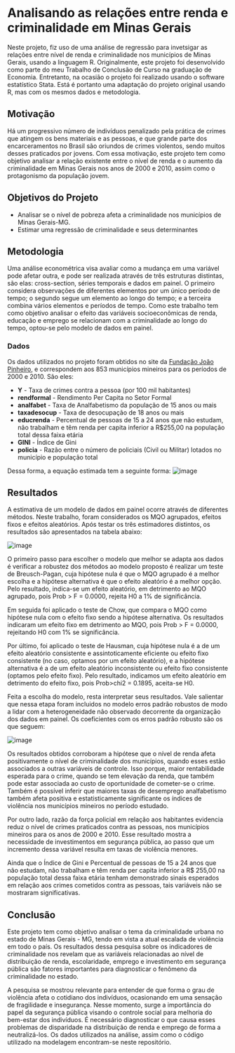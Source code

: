 # Analisando as relações entre renda e criminalidade em Minas Gerais

Neste projeto, fiz uso de uma análise de regressão para invetsigar as relações entre nível de renda e criminalidade nos municípios de Minas Gerais,  usando a linguagem R. Originalmente, este projeto foi desenvolvido como parte do meu Trabalho de Conclusão de Curso na graduação de Economia. Entretanto, na ocasião o projeto foi realizado usando o software estatístico Stata. Está é portanto uma adaptação do projeto original usando R, mas com os mesmos dados e metodologia.

## Motivação

Há um progressivo número de indivíduos penalizado pela prática de crimes que atingem os bens materiais e as pessoas, e que grande parte dos encarceramentos no Brasil são oriundos de crimes violentos, sendo muitos desses praticados por jovens. Com essa motivação, este projeto tem como objetivo analisar a relação existente entre o nível de renda e o aumento da criminalidade em Minas Gerais nos anos de 2000 e 2010, assim como o protagonismo da população jovem.

## Objetivos do Projeto

* Analisar se o nível de pobreza afeta a criminalidade nos municípios de Minas Gerais-MG.
* Estimar uma regressão de criminalidade e seus determinantes

## Metodologia

Uma análise econométrica visa avaliar como a mudança em uma variável pode afetar outra, e pode ser realizada através de três estruturas distintas, são elas: cross-section, séries temporais e dados em painel. O primeiro considera observações de diferentes elementos por um único período de tempo; o segundo segue um elemento ao longo do tempo; e a terceira combina vários elementos e períodos de tempo. Como este trabalho tem como objetivo analisar o efeito das variáveis socioeconômicas de renda, educação e emprego se relacionam com a criminalidade ao longo do tempo, optou-se pelo modelo de dados em painel.

### Dados

Os dados utilizados no projeto foram obtidos no site da [Fundação João Pinheiro](http://fjp.mg.gov.br/), e correspondem aos 853 municípios mineiros para os
períodos de 2000 e 2010. São eles:

* **Y** -  Taxa de crimes contra a pessoa (por 100 mil habitantes) 
* **rendformal** - Rendimento Per Capita no Setor Formal
* **analfabet** - Taxa de Analfabetismo da população de 15 anos ou mais
* **taxadesocup** - Taxa de desocupação de 18 anos ou mais
* **educrenda** - Percentual de pessoas de 15 a 24 anos que não estudam, não trabalham e têm renda per capita inferior a R$255,00 na população total dessa faixa etária 
* **GINI** - Índice de Gini 
* **policia** - Razão entre o número de policiais (Civil ou Militar) lotados no município e população total

Dessa forma, a equação estimada tem a seguinte forma:
![image](https://user-images.githubusercontent.com/77032413/192069803-6a7eb6bc-a31d-4d97-ae26-105d89bf7e5c.png)

## Resultados

A estimativa de um modelo de dados em painel ocorre através de diferentes métodos. Neste trabalho, foram considerados os MQO agrupados, efeitos fixos e efeitos aleatórios. Após testar os três estimadores distintos, os resultados são apresentados na tabela abaixo:

![image](https://user-images.githubusercontent.com/77032413/192069590-8f761cbc-ccaa-4aff-bac8-f560bfae69b9.png)

O primeiro passo para escolher o modelo que melhor se adapta aos dados é verificar a robustez dos métodos ao modelo proposto é realizar um teste de Breusch-Pagan, cuja hipótese nula é que o MQO agrupado é a melhor escolha e a hipótese alternativa é que o efeito aleatório é a melhor opção. Pelo resultado, indica-se um efeito aleatório, em detrimento ao MQO agrupado, pois Prob > F = 0.0000, rejeita H0 a 1% de significância.

Em seguida foi aplicado o teste de Chow, que compara o MQO como hipótese nula com o efeito fixo sendo a hipótese alternativa. Os resultados indicaram um efeito fixo em detrimento ao MQO, pois Prob > F = 0.0000, rejeitando H0 com 1% se significância. 

Por último, foi aplicado o teste de Hausman, cuja hipótese nula é a de um efeito aleatório consistente e assintoticamente eficiente ou efeito fixo consistente (no caso, optamos por um efeito aleatório), e a hipótese alternativa é a de um efeito aleatório inconsistente ou efeito fixo consistente (optamos pelo efeito fixo). Pelo resultado, indicamos um efeito aleatório em detrimento do efeito fixo, pois Prob>chi2 = 0.1895, aceita-se H0.

Feita a escolha do modelo, resta interpretar seus resultados. Vale salientar que nessa etapa foram incluidos no modelo erros padrão robustos de modo a lidar com a heterogeneidade não observado decorrente da organização dos dados em painel. Os coeficientes com os erros padrão robusto são os que seguem:

![image](https://user-images.githubusercontent.com/77032413/192069705-a4c3de56-c718-47c1-8bbf-8ebff2279830.png)

Os resultados obtidos corroboram a hipótese que o nível de renda afeta positivamente o nível de criminalidade dos municípios, quando esses estão associados a outras variáveis de controle. Isso porque, maior rentabilidade esperada para o crime, quando se tem elevação da renda, que também pode estar associada ao custo de oportunidade de cometer-se o crime. Também é possível inferir que maiores taxas de desemprego analfabetismo também afeta positiva e estatisticamente significante os índices de violência nos municípios mineiros no período estudado.

Por outro lado, razão da força policial em relação aos habitantes evidencia reduz o nível de crimes praticados contra as pessoas, nos municípios mineiros para
os anos de 2000 e 2010. Esse resultado mostra a necessidade de investimentos em segurança pública, ao passo que um incremento dessa variável resulta em taxas de violência menores.

Ainda que o Índice de Gini e Percentual de pessoas de 15 a 24 anos que não estudam, não trabalham e têm renda per capita inferior a R$ 255,00 na população total dessa faixa etária tenham demonstrado sinais esperados em relação aos crimes cometidos contra as pessoas, tais variáveis não se mostraram significativas.

## Conclusão

Este projeto tem como objetivo analisar o tema da criminalidade urbana no estado de Minas Gerais - MG, tendo em vista a atual escalada de violência em todo o país. Os resultados dessa pesquisa sobre os indicadores de criminalidade nos revelam que as variáveis relacionadas ao nível de distribuição de renda, escolaridade, emprego e investimento em segurança pública são fatores importantes para diagnosticar o fenômeno da criminalidade no estado.

A pesquisa se mostrou relevante para entender de que forma o grau de violência afeta o cotidiano dos indivíduos, ocasionando em uma sensação de fragilidade e insegurança. Nesse momento, surge a importância do papel da segurança pública visando o controle social para melhoria do bem-estar dos indivíduos. É necessário diagnosticar o que causa esses problemas de disparidade na distribuição de renda e emprego de forma a neutralizá-los. Os dados utilizados na análise, assim como o código utilizado na modelagem encontram-se neste repositório.
